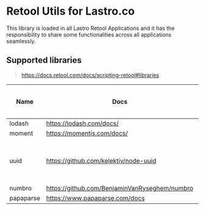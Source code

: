 # Retool Utils for Lastro.co

This library is loaded in all Lastro Retool Applications and it has the responsibility to share some functionalities across all applications seamlessly.


## Supported libraries

> https://docs.retool.com/docs/scripting-retool#libraries


| Name	| Docs 	| Versions	| should be imported as	|
| ---	| ---	| ---	| ---	|
| lodash 	| https://lodash.com/docs/ 	| `4.17.4` 	| `_`  |
| moment 	| https://momentjs.com/docs/ 	| `2.18.1` 	| `moment` |
| uuid 	| https://github.com/kelektiv/node-uuid 	| Both `v1` and `v4`; use `uuid.v1()` or `uuid.v4()`	| `uuid` |
| numbro 	| https://github.com/BenjaminVanRyseghem/numbro 	|  `2.1.0`	| `numbro` |
| papaparse 	| https://www.papaparse.com/docs 	| `4.6.3`	| `papaparse` |